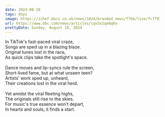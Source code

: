```yaml
---
date: 2024-08-18
tags: days
image: https://ichef.bbci.co.uk/news/1024/branded_news/f7bb/live/fcf79300-4ff5-11ef-8f0f-0577398c3339.jpg
url: https://www.bbc.com/news/articles/cqv5x2qe8q6o
prettyDate: Sunday, August 18, 2024
---
```

In TikTok's fast-paced viral craze,<br>Songs are sped up in a blazing blaze.<br>Original tunes lost in the race,<br>As quick clips take the spotlight's space.<br><br>Dance moves and lip-syncs rule the screen,<br>Short-lived fame, but at what unseen teen?<br>Artists' work sped up, unheard,<br>Their creations lost in the viral herd.<br><br>Yet amidst the viral fleeting highs,<br>The originals still rise to the skies.<br>For music's true essence won't depart,<br>In hearts and souls, it finds a start.
